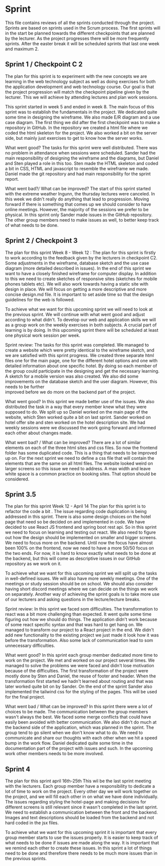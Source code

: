 # Sprint

This file contains reviews of all the sprints conducted through the project. Sprints are based on 
sprints used in the Scrum process. The first sprints will in the start be planned towards the different
checkpoints that are planned by the lecturer. As the project progresses there will be more frequently sprints.
After the easter break it will be scheduled sprints that last one week and maximum 2.

## Sprint 1 / Checkpoint C 2

The plan for this sprint is to experiment with the new concepts we are learning in the web technology subject as well as
doing exercises for both the application development and web technology course. Our goal is that the project progression
will match the checkpoint pipeline given by the lecturer. This we will achieve by attending lectures and plan work 
sessions.

This sprint started in week 5 and ended in week 8. The main focus of this sprint was to establish the fundamentals in 
the project. We dedicated quite some time in designing the wireframe. We also made E/R diagram and a use case diagram. 
The first thing we did after the first checkpoint was to make a repository in GitHub. In the repository we created a 
html file where we coded the html skeleton for the project. We also worked a bit on the server side, but mainly just 
exercises to get to know how the server works. 

What went good?
The tasks for this sprint were well distributed. There was no problem in attendance when sessions were scheduled. Sander 
had the main responsibility of designing the wireframe and the diagrams, but Daniel and Sten played a role in this too. 
Sten made the HTML skeleton and coded a bit in CSS, HTML and javascript to resemble the wireframe we made. Daniel made 
the git repository and had main responsibility for the sprint report.  

What went bad?/ What can be improved? 
The start of this sprint started with the extreme weather Ingunn, the thursday lectures were canceled. In this week we
didn't really do anything that lead to progression. Moving forward if there is something that comes up we should 
consider to have online meetings. However, the majority of the sessions we prefer to be physical. In this sprint only 
Sander made issues in the GitHub repository. The other group members need to make issues as well, to better keep 
track of what needs to be done.

## Sprint 2 / Checkpoint 3

The plan for this sprint Week 8 - Week 12 :
The plan for this sprint is firstly to work according to the feedback given by the lecturers in checkpoint C2. Some 
adjustments in the wireframe, database sketch and the use case diagram (more detailed described in issues). In the end
of this sprint we want to have a closely finished wireframe for computer display. In addition to this we need to create 
sketches of responsive sites (sketches for mobile phones tablets etc). We will also work towards having a static site 
with design in place. We will focus on getting a more descriptive and more concise design.md file. It is important to
set aside time so that the design guidelines for the web is followed.

To achieve what we want for this upcoming sprint we will need to look at the previous sprint. We will continue with what
went good and adjust according to what didn't. To develop our web and application skills we will as a group work on the
weekly exercises in both subjects. A crucial part of learning is by doing. In this upcoming sprint there will be 
scheduled at least one physical work session per week.    

Sprint review:
The tasks for this sprint was completed. We managed to create a website which were pretty identical to the wireframe 
sketch, and we are satisfied with this sprint progress. We created three separate html files one for the main page, one
for the different hotel options and one with detailed information about one specific hotel. By doing so each member of 
the group could participate in the designing and get the necessary learning. A sketch for a mobile version was also 
created. We also did some improvements on the database sketch and the user diagram. However, this needs to be further  
improved before we do more on the backend part of the project. 

What went good?
In this sprint we made better use of the issues. We also distributed the task in a way that every member knew what they
were supposed to do. We split up so Daniel worked on the main page of the website, which Sten worked quite a bit on last
sprint. Sander worked on hotel offer site and sten worked on the hotel description site. We had weekly sessions were we
discussed the work going forward and informed each other about changes made. 

What went bad? / What can be improved?
There are a lot of similar elements on each of the three html sites and css files. So now the frontend folder has some 
duplicated code. This is a thing that needs to be improved up on. For the next sprint we need to define a css file that 
will contain the elements that are the same on all html files. The website looked weird on larger screens so this issue
we need to address. A max width and leave white space is a common practice on booking sites. That option should be 
considered.

## Sprint 3.5 

The plan for this sprint Week 12 - April 14
The plan for this sprint is to refactor the code a bit . The issue regarding code duplication is being addressed in 
this sprint. There is also some design choices on the hotel page that need so be decided on and implemented in code. 
We have decided to use React JS frontend and spring boot rest api. So in this sprint we need to focus on learning and 
testing out react. We also need to figure out how the design should be implemented on smaller and bigger screens. 
We need to focus more on the backend. Until now the focus have almost been 100% on the frontend, now we need to have
a more 50/50 focus on the two ends. For now, it is hard to know exactly what needs to be done at the backend, but this 
will come as descriptive issues in our GitHub repository as we work on it.

To achieve what we want for this upcoming sprint we will split up the tasks in well-defined issues. We will also have 
more weekly meetings. One of the meetings or study session should be on school. We should also consider having short
discord meetings where we can decide on the things we work on separately. Another way of achieving the sprint goals is
to take more use of our lecturers and asking questions in the lecture/lecture breaks.  

Sprint review:
In this sprint we faced som difficulties. The transformation to react was a bit more challenging than expected. It went
quite some time figuring out how we should do things. The application didn't work because of some react specific syntax
and that was hard to get hang on. We managed to transform our project to a React project in the end. We didn't add new
functionality to the existing project we just made it look how it was before the transformation. Also some lack of 
communication lead to som unnecessary difficulties. 

What went good? 
In this sprint each group member dedicated more time to work on the project. We met and worked on our project several 
times. We managed to solve the problems we were faced and didn't lose motivation because of the difficulties. The first
transformation of the project were mostly done by Sten and Daniel, the reuse of footer and header. When the 
transformation first started we hadn't learned about routing and that was later worked quite bit on by Sander. On the 
end of the sprint Sander also implemented the tailwind css for the styling of the pages. This will be used for the final
project.

What went bad / What can be improved?
In this sprint there were a lot of choices to be made. The communication between the group members wasn't always the 
best. We faced some merge conflicts that could have easily been avoided with better communication. We also didn't do
much at the backend side of the application, which was planned in the sprint. The group tend to go silent when we don't 
know what to do. We need to communicate and share our thoughts with each other when we hit a speed bump in the work 
flow. Daniel dedicated quite some time in the documentation part of the project with issues and such. In the upcoming 
work other members needs to be more involved.

## Sprint 4

The plan for this sprint april 16th-25th
This wil be the last sprint meeting with the lecturers. Each group member have a responsibility to dedicate a lot of 
time to work on the project. Every other day we will work together on the project, and we will fill each other in on 
what we have done individually. The issues regarding styling the hotel-page and making decisions for different screens 
is still relevant since it wasn't completed in the last sprint. We need to establish a communication between the front 
and the backend. Images and text descriptions should be loaded from the backend and not hard coded in the jsx files.

To achieve what we want for this upcoming sprint it is important that every group member starts to use the issues 
properly. It is easier to keep track of what needs to be done if issues are made along the way. It is important
that we remind each other to create these issues. In this sprint a lot of things need to be done and therefore there 
needs to be much more issues than in the previous sprints. 

